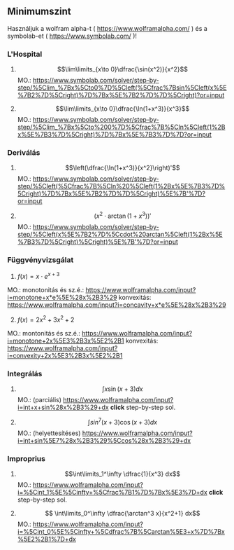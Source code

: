 ## Minimumszint

Használjuk a wolfram alpha-t ( https://www.wolframalpha.com/ ) és a symbolab-et ( https://www.symbolab.com/ )!

### L'Hospital

1. $$\lim\limits_{x\to 0}\dfrac{\sin(x^2)}{x^2}$$
MO.: https://www.symbolab.com/solver/step-by-step/%5Clim_%7Bx%5Cto0%7D%5Cleft(%5Cfrac%7Bsin%5Cleft(x%5E%7B2%7D%5Cright)%7D%7Bx%5E%7B2%7D%7D%5Cright)?or=input

2. $$\lim\limits_{x\to 0}\dfrac{\ln(1+x^3)}{x^3}$$
MO.: https://www.symbolab.com/solver/step-by-step/%5Clim_%7Bx%5Cto%200%7D%5Cfrac%7B%5Cln%5Cleft(1%2Bx%5E%7B3%7D%5Cright)%7D%7Bx%5E%7B3%7D%7D?or=input

### Deriválás

1. $$\left(\dfrac{\ln(1+x^3)}{x^2}\right)'$$
MO.: https://www.symbolab.com/solver/step-by-step/%5Cleft(%5Cfrac%7B%5Cln%20%5Cleft(1%2Bx%5E%7B3%7D%5Cright)%7D%7Bx%5E%7B2%7D%7D%5Cright)%5E%7B'%7D?or=input

2. $$\left(x^2\cdot \arctan\left(1+x^3\right)\right)'$$
MO.: https://www.symbolab.com/solver/step-by-step/%5Cleft(x%5E%7B2%7D%5Ccdot%20arctan%5Cleft(1%2Bx%5E%7B3%7D%5Cright)%5Cright)%5E%7B'%7D?or=input

### Függvényvizsgálat

1. $f(x)=x\cdot e^{x+3}$

MO.: monotonitás és sz.é.: https://www.wolframalpha.com/input?i=monotone+x*e%5E%28x%2B3%29
konvexitás: https://www.wolframalpha.com/input?i=concavity+x*e%5E%28x%2B3%29

2. $f(x)=2x^2+3x^2+2$

MO.: montonitás és sz.é.: https://www.wolframalpha.com/input?i=monotone+2x%5E3%2B3x%5E2%2B1
konvexitás: https://www.wolframalpha.com/input?i=convexity+2x%5E3%2B3x%5E2%2B1

### Integrálás

1.  $$\int x\sin(x+3) dx$$
MO.: (parciális) https://www.wolframalpha.com/input?i=int+x+sin%28x%2B3%29+dx **click** step-by-step sol.

2.  $$\int sin^7(x+3)\cos(x+3) dx$$
MO.: (helyettesítéses) https://www.wolframalpha.com/input?i=int+sin%5E7%28x%2B3%29%5Ccos%28x%2B3%29+dx

### Improprius

1. $$\int\limits_1^\infty \dfrac{1}{x^3} dx$$
MO.: https://www.wolframalpha.com/input?i=%5Cint_1%5E%5Cinfty+%5Cfrac%7B1%7D%7Bx%5E3%7D+dx **click** step-by-step sol.

2. $$ \int\limits_0^\infty \dfrac{\arctan^3 x}{x^2+1} dx$$
MO.: https://www.wolframalpha.com/input?i=%5Cint_0%5E%5Cinfty+%5Cdfrac%7B%5Carctan%5E3+x%7D%7Bx%5E2%2B1%7D+dx
